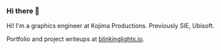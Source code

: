 ### Hi there 👋

Hi! I'm a graphics engineer at Kojima Productions. Previously SIE, Ubisoft.

Portfolio and project writeups at [blinkinglights.io](https://blinkinglights.io/).
